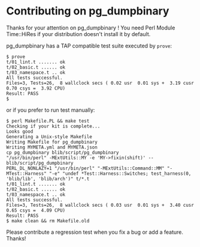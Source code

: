 # Contributing on pg_dumpbinary

Thanks for your attention on pg_dumpbinary ! You need Perl Module Time::HiRes
if your distribution doesn't install it by default.

pg_dumpbinary has a TAP compatible test suite executed by `prove`:

    $ prove
    t/01_lint.t ....... ok   
    t/02_basic.t ...... ok   
    t/03_namespace.t .. ok     
    All tests successful.
    Files=3, Tests=26,  8 wallclock secs ( 0.02 usr  0.01 sys +  3.19 cusr  0.70 csys =  3.92 CPU)
    Result: PASS
    $

or if you prefer to run test manually:

    $ perl Makefile.PL && make test
    Checking if your kit is complete...
    Looks good
    Generating a Unix-style Makefile
    Writing Makefile for pg_dumpbinary
    Writing MYMETA.yml and MYMETA.json
    cp pg_dumpbinary blib/script/pg_dumpbinary
    "/usr/bin/perl" -MExtUtils::MY -e 'MY->fixin(shift)' -- blib/script/pg_dumpbinary
    PERL_DL_NONLAZY=1 "/usr/bin/perl" "-MExtUtils::Command::MM" "-MTest::Harness" "-e" "undef *Test::Harness::Switches; test_harness(0, 'blib/lib', 'blib/arch')" t/*.t
    t/01_lint.t ....... ok   
    t/02_basic.t ...... ok   
    t/03_namespace.t .. ok     
    All tests successful.
    Files=3, Tests=26,  8 wallclock secs ( 0.03 usr  0.01 sys +  3.40 cusr  0.65 csys =  4.09 CPU)
    Result: PASS
    $ make clean && rm Makefile.old

Please contribute a regression test when you fix a bug or add a feature. Thanks!
